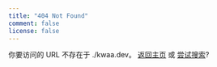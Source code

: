 ```yaml
---
title: "404 Not Found"
comment: false
license: false
---
```

你要访问的 URL 不存在于 ./kwaa.dev。
[返回主页](https://kwaa.dev) 或 [尝试搜索](https://kwaa.dev/search)?
